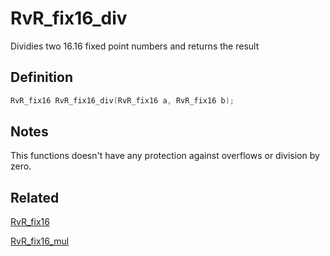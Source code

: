 # RvR_fix16_div

Dividies two 16.16 fixed point numbers and returns the result

## Definition

```c
RvR_fix16 RvR_fix16_div(RvR_fix16 a, RvR_fix16 b);
```

## Notes

This functions doesn't have any protection against overflows or division by zero.

## Related

[RvR_fix16](/rvr/rvr/fix16)

[RvR_fix16_mul](/rvr/rvr/fix16_mul)
